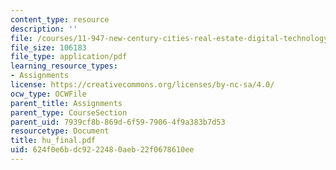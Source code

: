 ```yaml
---
content_type: resource
description: ''
file: /courses/11-947-new-century-cities-real-estate-digital-technology-and-design-fall-2004/624f0e6bdc9222480aeb22f0678610ee_hu_final.pdf
file_size: 106183
file_type: application/pdf
learning_resource_types:
- Assignments
license: https://creativecommons.org/licenses/by-nc-sa/4.0/
ocw_type: OCWFile
parent_title: Assignments
parent_type: CourseSection
parent_uid: 7939cf8b-869d-6f59-7906-4f9a383b7d53
resourcetype: Document
title: hu_final.pdf
uid: 624f0e6b-dc92-2248-0aeb-22f0678610ee
---
```

